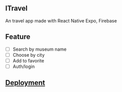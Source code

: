 ## ITravel
An travel app made with React Native Expo, Firebase

## Feature
- [ ] Search by museum name
- [ ] Choose by city
- [ ] Add to favorite
- [ ] Auth/login

## [Deployment](https://expo.io/@huocha/itravel)
